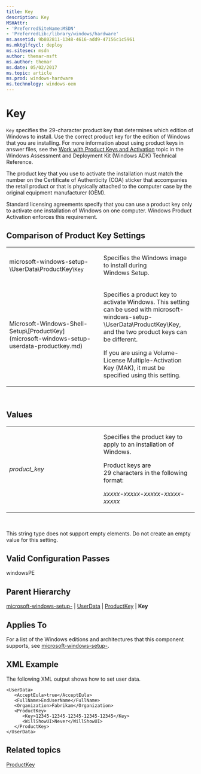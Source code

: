 ```yaml
---
title: Key
description: Key
MSHAttr:
- 'PreferredSiteName:MSDN'
- 'PreferredLib:/library/windows/hardware'
ms.assetid: 9b802811-1348-4616-add9-47156c1c5961
ms.mktglfcycl: deploy
ms.sitesec: msdn
author: themar-msft
ms.author: themar
ms.date: 05/02/2017
ms.topic: article
ms.prod: windows-hardware
ms.technology: windows-oem
---
```


# Key


`Key` specifies the 29-character product key that determines which edition of Windows to install. Use the correct product key for the edition of Windows that you are installing. For more information about using product keys in answer files, see the [Work with Product Keys and Activation](http://go.microsoft.com/fwlink/?LinkId=206615) topic in the Windows Assessment and Deployment Kit (Windows ADK) Technical Reference.

The product key that you use to activate the installation must match the number on the Certificate of Authenticity (COA) sticker that accompanies the retail product or that is physically attached to the computer case by the original equipment manufacturer (OEM).

Standard licensing agreements specify that you can use a product key only to activate one installation of Windows on one computer. Windows Product Activation enforces this requirement.

## Comparison of Product Key Settings


<table>
<colgroup>
<col width="50%" />
<col width="50%" />
</colgroup>
<tbody>
<tr class="odd">
<td><p>microsoft-windows-setup-\UserData\ProductKey\<code>Key</code></p></td>
<td><p>Specifies the Windows image to install during Windows Setup.</p></td>
</tr>
<tr class="even">
<td><p>Microsoft-Windows-Shell-Setup\[ProductKey](microsoft-windows-setup-userdata-productkey.md)</p></td>
<td><p>Specifies a product key to activate Windows. This setting can be used with microsoft-windows-setup-\UserData\ProductKey\Key, and the two product keys can be different.</p>
<p>If you are using a Volume-License Multiple-Activation Key (MAK), it must be specified using this setting.</p></td>
</tr>
</tbody>
</table>

 

## Values


<table>
<colgroup>
<col width="50%" />
<col width="50%" />
</colgroup>
<tbody>
<tr class="odd">
<td><p><em>product_key</em></p></td>
<td><p>Specifies the product key to apply to an installation of Windows.</p>
<p>Product keys are 29 characters in the following format:</p>
<p><em>xxxxx-xxxxx-xxxxx-xxxxx-xxxxx</em></p></td>
</tr>
</tbody>
</table>

 

This string type does not support empty elements. Do not create an empty value for this setting.

## Valid Configuration Passes


windowsPE

## Parent Hierarchy


[microsoft-windows-setup-](microsoft-windows-setup.md) | [UserData](microsoft-windows-setup-userdata.md) | [ProductKey](microsoft-windows-setup-userdata-productkey.md) | **Key**

## Applies To


For a list of the Windows editions and architectures that this component supports, see [microsoft-windows-setup-](microsoft-windows-setup.md).

## XML Example


The following XML output shows how to set user data.

```
<UserData>
   <AcceptEula>true</AcceptEula>
   <FullName>EndUserName</FullName>
   <Organization>Fabrikam</Organization>
   <ProductKey>
      <Key>12345-12345-12345-12345-12345</Key>
      <WillShowUI>Never</WillShowUI>
   </ProductKey>
</UserData>
```

## Related topics


[ProductKey](microsoft-windows-setup-userdata-productkey.md)

 

 








